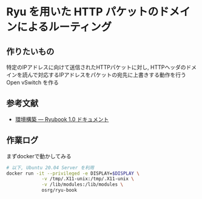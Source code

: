 # Ryu を用いた HTTP パケットのドメインによるルーティング

## 作りたいもの

特定のIPアドレスに向けて送信されたHTTPパケットに対し, HTTPヘッダのドメインを読んで対応するIPアドレスをパケットの宛先に上書きする動作を行う Open vSwitch を作る

## 参考文献

- [環境構築 — Ryubook 1.0 ドキュメント](https://osrg.github.io/ryu-book/ja/html/installation_guide.html#ch-inst-guide)

## 作業ログ

まずdockerで動かしてみる

```sh
# 以下, Ubuntu 20.04 Server を利用
docker run -it --privileged -e DISPLAY=$DISPLAY \
             -v /tmp/.X11-unix:/tmp/.X11-unix \
             -v /lib/modules:/lib/modules \
             osrg/ryu-book
```
